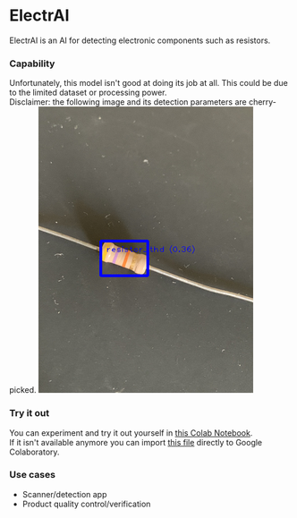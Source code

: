 # ElectrAI

ElectrAI is an AI for detecting electronic components such as resistors.

### Capability

Unfortunately, this model isn't good at doing its job at all. This could be due to the limited dataset or processing power.<br>
Disclaimer: the following image and its detection parameters are cherry-picked.
![Detection example](docs/IMG_1749_example.png)

### Try it out

You can experiment and try it out yourself in [this Colab Notebook](https://colab.research.google.com/drive/1CR18fFD7r2XEHgFH00uNEu4eELxWT0Q7?usp=sharing).<br>
If it isn't available anymore you can import [this file](colab/Model%20Maker%20Object%20Detection%20for%20Electrical%20Components) directly to Google Colaboratory.

### Use cases

- Scanner/detection app
- Product quality control/verification
